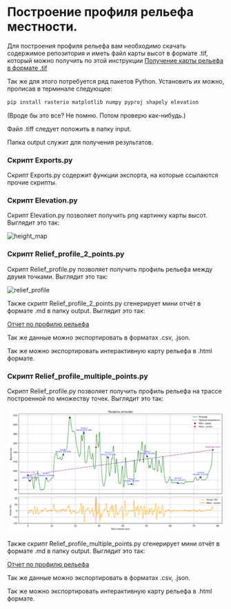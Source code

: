 # Построение профиля рельефа местности.
Для построения профиля рельефа вам необходимо скачать содержимое репозитория и иметь файл карты высот в формате .tif, который можно получить по этой инструкции [Получение карты рельефа в формате .tif](/samples/instruction-1.md)

Так же для этого потребуется ряд пакетов Python. Установить их можно, прописав в терминале следующее:
```bash
pip install rasterio matplotlib numpy pyproj shapely elevation
```
(Вроде бы это все? Не помню. Потом проверю как-нибудь.)

Файл .tiff следует положить в папку input.

Папка output служит для получения результатов.

### Скрипт Exports.py
Скрипт Exports.py содержит функции экспорта, на которые ссылаются прочие скрипты.

### Скрипт Elevation.py
Скрипт Elevation.py позволяет получить png картинку карты высот. Выглядит это так:

![height_map](https://github.com/user-attachments/assets/a07755f0-319c-497f-be4e-a01d8343697f)

### Скрипт Relief_profile_2_points.py
Скрипт Relief_profile.py позволяет получить профиль рельефа между двумя точками. Выглядит это так:

![relief_profile](https://github.com/user-attachments/assets/a48d778b-ba23-4cc3-93a1-e60970ade311)

Также скрипт Relief_profile_2_points.py сгенерирует мини отчёт в формате .md в папку output. Выглядит это так:

[Отчет по профилю рельефа](/samples/relief_report_2_points.md)

Так же данные можно экспортировать в форматах .csv, .json.

Так же можно экспортировать интерактивную карту рельефа в .html формате.

### Скрипт Relief_profile_multiple_points.py
Скрипт Relief_profile.py позволяет получить профиль рельефа на трассе построенной по множеству точек. Выглядит это так:

![relief_profile_multiple_points](/samples/relief_profile_multiple_points.png)

Также скрипт Relief_profile_multiple_points.py сгенерирует мини отчёт в формате .md в папку output. Выглядит это так:

[Отчет по профилю рельефа](/samples/relief_report_multiple_points.md)

Так же данные можно экспортировать в форматах .csv, .json.

Так же можно экспортировать интерактивную карту рельефа в .html формате.


